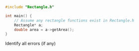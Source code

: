 ```cpp
#include "Rectangle.h"

int main() {
    // Assume any rectangle functions exist in Rectangle.h
    Rectangle* a;
    double area = a->getArea();
}
```

Identify all errors (if any)
